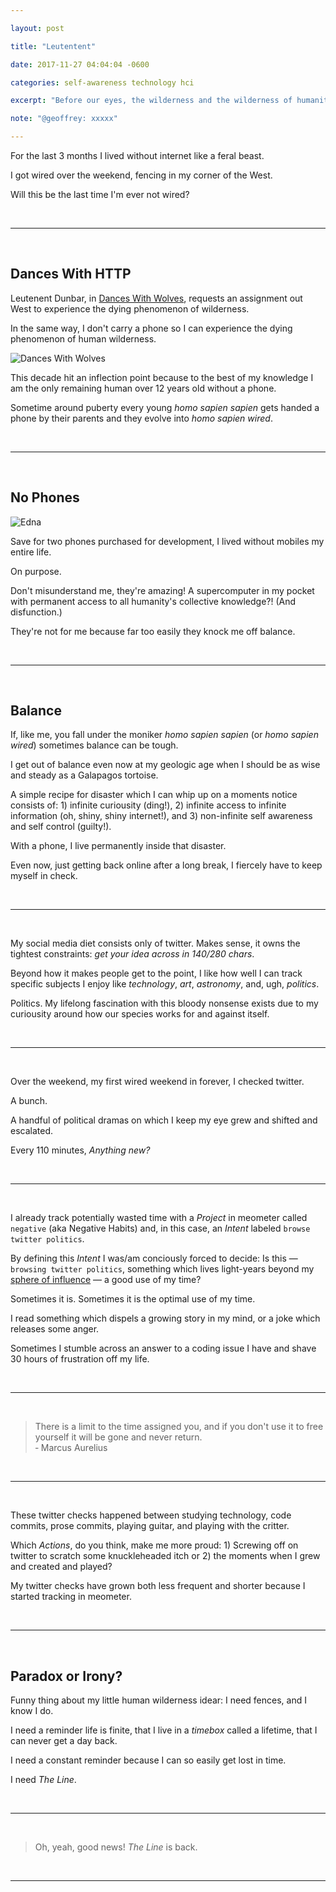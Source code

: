 ```yaml
---

layout: post

title: "Leutentent"

date: 2017-11-27 04:04:04 -0600

categories: self-awareness technology hci 

excerpt: "Before our eyes, the wilderness and the wilderness of humanity recedes."

note: "@geoffrey: xxxxx"

---
```


<!-- calls to action -->
[beta-signup]: https://beta.meometer.com

<!-- local -->
[about-actions]: /docs/about-actions/
[about-intents]: /docs/about-intents/
[about-projects]: /docs/about-projects/
[about-nudges]: /docs/about-nudges/

<!-- external -->
[imdb-dances-with-wolves]: http://www.imdb.com/title/tt0099348/?ref_=nv_sr_1
[sphere-of-influence]: http://www.answers.com/Q/What_is_a_'sphere_of_influence'

<!-- images -->
[image-dances-with-wolves]: https://meometer.github.io/assets/image-dances-with-wolves-001.png "Dances With Wolves 001"
[image-edna-no-capes]: https://meometer.github.io/assets/image-edna-no-capes.jpg "Edna"
[image-003]: https://meometer.github.io/assets/image-003.jpg "Title 003"
[image-004]: https://meometer.github.io/assets/image-004.jpg "Title 004"
[image-005]: https://meometer.github.io/assets/image-005.jpg "Title 005"
[image-006]: https://meometer.github.io/assets/image-006.jpg "Title 006"
[image-007]: https://meometer.github.io/assets/image-007.jpg "Title 007"
[image-008]: https://meometer.github.io/assets/image-008.jpg "Title 008"
[image-009]: https://meometer.github.io/assets/image-009.jpg "Title 009"
[image-010]: https://meometer.github.io/assets/image-010.jpg "Title 010"
[image-011]: https://meometer.github.io/assets/image-011.jpg "Title 011"

For the last 3 months I lived without internet like a feral beast.

I got wired over the weekend, fencing in my corner of the West.

Will this be the last time I'm ever not wired?

<br/>

___

<br/>

## Dances With HTTP

Leutenent Dunbar, in [Dances With Wolves][imdb-dances-with-wolves], requests an assignment out West to experience the dying phenomenon of wilderness.

In the same way, I don't carry a phone so I can experience the dying phenomenon of human wilderness.

![Dances With Wolves][image-dances-with-wolves]

This decade hit an inflection point because to the best of my knowledge I am the only remaining human over 12 years old without a phone.

Sometime around puberty every young _homo sapien sapien_ gets handed a phone by their parents and they evolve into _homo sapien wired_.

<br/>

___

<br/>

## No Phones

![Edna][image-edna-no-capes]

Save for two phones purchased for development, I lived without mobiles my entire life.

On purpose.

Don't misunderstand me, they're amazing! A supercomputer in my pocket with permanent access to all humanity's collective knowledge?! (And disfunction.)

They're not for me because far too easily they knock me off balance.

<br/>

___

<br/>

## Balance

If, like me, you fall under the moniker _homo sapien sapien_ (or _homo sapien wired_) sometimes balance can be tough.

I get out of balance even now at my geologic age when I should be as wise and steady as a Galapagos tortoise.

A simple recipe for disaster which I can whip up on a moments notice consists of: 1) infinite curiousity (ding!), 2) infinite access to infinite information (oh, shiny, shiny internet!), and 3) non-infinite self awareness and self control (guilty!).

With a phone, I live permanently inside that disaster.

Even now, just getting back online after a long break, I fiercely have to keep myself in check.

<br/>

___

<br/>

My social media diet consists only of twitter. Makes sense, it owns the tightest constraints: _get your idea across in 140/280 chars_.

Beyond how it makes people get to the point, I like how well I can track specific subjects I enjoy like  _technology_, _art_, _astronomy_, and, ugh, _politics_.

Politics. My lifelong fascination with this bloody nonsense exists due to my curiousity around how our species works for and against itself.

<br/>

___

<br/>

Over the weekend, my first wired weekend in forever, I checked twitter.

A bunch.

A handful of political dramas on which I keep my eye grew and shifted and escalated.

Every 110 minutes, _Anything new?_

<br/>

___

<br/>

I already track potentially wasted time with a _Project_ in meometer called `negative` (aka Negative Habits) and, in this case, an _Intent_ labeled `browse twitter politics`.

By defining this _Intent_ I was/am conciously forced to decide: Is this — `browsing twitter politics`, something which lives light-years beyond my [sphere of influence][sphere-of-influence] — a good use of my time?

Sometimes it is. Sometimes it is the optimal use of my time.

I read something which dispels a growing story in my mind, or a joke which releases some anger.

Sometimes I stumble across an answer to a coding issue I have and shave 30 hours of frustration off my life.

<br/>

___

<br/>

> There is a limit to the time assigned you, and if you don't use it to free yourself it will be gone and never return.
> <br />&#8208; Marcus Aurelius

<br/>

___

<br/>

These twitter checks happened between studying technology, code commits, prose commits, playing guitar, and playing with the critter.

Which _Actions_, do you think, make me more proud: 1) Screwing off on twitter to scratch some knuckleheaded itch or 2) the moments when I grew and created and played?

My twitter checks have grown both less frequent and shorter because I started tracking in meometer.

<br/>

___

<br/>

## Paradox or Irony?

Funny thing about my little human wilderness idear: I need fences, and I know I do.

I need a reminder life is finite, that I live in a _timebox_ called a lifetime, that I can never get a day back.

I need a constant reminder because I can so easily get lost in time.

I need _The Line_.

<br/>

___

<br/>

> Oh, yeah, good news! _The Line_ is back.

<br/>

___

<br/>
